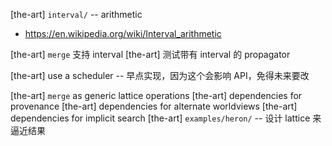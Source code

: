 [the-art] `interval/` -- arithmetic

- https://en.wikipedia.org/wiki/Interval_arithmetic

[the-art] `merge` 支持 interval
[the-art] 测试带有 interval 的 propagator

[the-art] use a scheduler -- 早点实现，因为这个会影响 API，免得未来要改

[the-art] `merge` as generic lattice operations
[the-art] dependencies for provenance
[the-art] dependencies for alternate worldviews
[the-art] dependencies for implicit search
[the-art] `examples/heron/` -- 设计 lattice 来逼近结果
